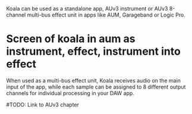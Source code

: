---
---

Koala can be used as a standalone app, AUv3 instrument or AUv3 8-channel multi-bus effect unit in apps like AUM, Garageband or Logic Pro.

# Screen of koala in aum as instrument, effect, instrument into effect

When used as a multi-bus effect unit, Koala receives audio on the main input of the app, while each sample can be assigned to 8 different output channels for individual processing in your DAW app.

#TODO: Link to AUv3 chapter
